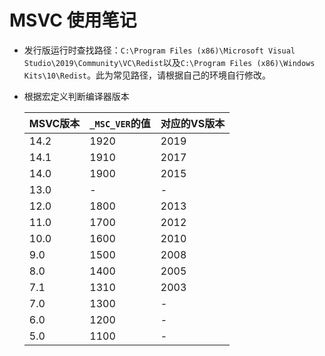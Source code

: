 # MSVC 使用笔记
- 发行版运行时查找路径：`C:\Program Files (x86)\Microsoft Visual Studio\2019\Community\VC\Redist`以及`C:\Program Files (x86)\Windows Kits\10\Redist`。此为常见路径，请根据自己的环境自行修改。
- 根据宏定义判断编译器版本

  | MSVC版本 | `_MSC_VER`的值 | 对应的VS版本 |
  | -------- | -------------- | ----------- |
  | 14.2 | 1920 | 2019 |
  | 14.1 | 1910 | 2017 |
  | 14.0 | 1900 | 2015 |
  | 13.0 | - | - |
  | 12.0 | 1800 | 2013 |
  | 11.0 | 1700 | 2012 |
  | 10.0 | 1600 | 2010 |
  | 9.0 | 1500 | 2008 |
  | 8.0 | 1400 | 2005 |
  | 7.1 | 1310 | 2003 |
  | 7.0 | 1300 | - |
  | 6.0 | 1200 | - |
  | 5.0 | 1100 | - |
